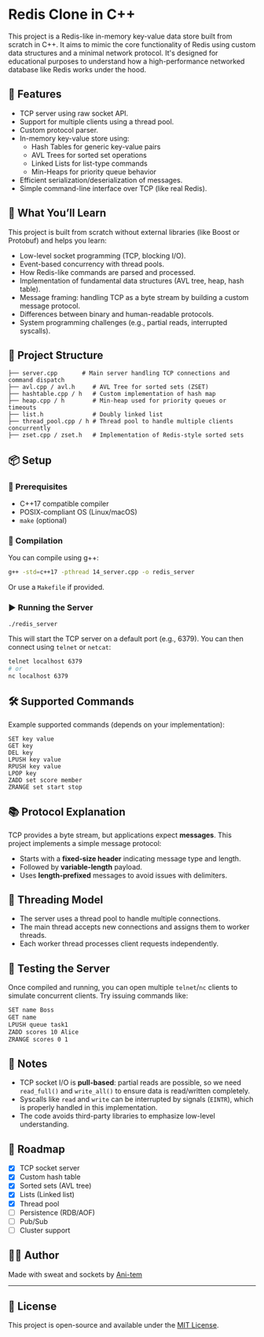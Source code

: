
# Redis Clone in C++

This project is a Redis-like in-memory key-value data store built from scratch in C++. It aims to mimic the core functionality of Redis using custom data structures and a minimal network protocol. It's designed for educational purposes to understand how a high-performance networked database like Redis works under the hood.

## 🚀 Features

- TCP server using raw socket API.
- Support for multiple clients using a thread pool.
- Custom protocol parser.
- In-memory key-value store using:
  - Hash Tables for generic key-value pairs
  - AVL Trees for sorted set operations
  - Linked Lists for list-type commands
  - Min-Heaps for priority queue behavior
- Efficient serialization/deserialization of messages.
- Simple command-line interface over TCP (like real Redis).

## 🧠 What You’ll Learn

This project is built from scratch without external libraries (like Boost or Protobuf) and helps you learn:

- Low-level socket programming (TCP, blocking I/O).
- Event-based concurrency with thread pools.
- How Redis-like commands are parsed and processed.
- Implementation of fundamental data structures (AVL tree, heap, hash table).
- Message framing: handling TCP as a byte stream by building a custom message protocol.
- Differences between binary and human-readable protocols.
- System programming challenges (e.g., partial reads, interrupted syscalls).

## 📁 Project Structure

```
├── server.cpp       # Main server handling TCP connections and command dispatch
├── avl.cpp / avl.h     # AVL Tree for sorted sets (ZSET)
├── hashtable.cpp / h   # Custom implementation of hash map
├── heap.cpp / h        # Min-heap used for priority queues or timeouts
├── list.h              # Doubly linked list
├── thread_pool.cpp / h # Thread pool to handle multiple clients concurrently
├── zset.cpp / zset.h   # Implementation of Redis-style sorted sets
```

## 📦 Setup

### 🔧 Prerequisites

- C++17 compatible compiler
- POSIX-compliant OS (Linux/macOS)
- `make` (optional)

### 🔨 Compilation

You can compile using g++:
```bash
g++ -std=c++17 -pthread 14_server.cpp -o redis_server
```

Or use a `Makefile` if provided.

### ▶️ Running the Server

```bash
./redis_server
```

This will start the TCP server on a default port (e.g., 6379). You can then connect using `telnet` or `netcat`:

```bash
telnet localhost 6379
# or
nc localhost 6379
```

## 🛠 Supported Commands

Example supported commands (depends on your implementation):

```
SET key value
GET key
DEL key
LPUSH key value
RPUSH key value
LPOP key
ZADD set score member
ZRANGE set start stop
```

## 📚 Protocol Explanation

TCP provides a byte stream, but applications expect **messages**. This project implements a simple message protocol:

- Starts with a **fixed-size header** indicating message type and length.
- Followed by **variable-length** payload.
- Uses **length-prefixed** messages to avoid issues with delimiters.

## 🧵 Threading Model

- The server uses a thread pool to handle multiple connections.
- The main thread accepts new connections and assigns them to worker threads.
- Each worker thread processes client requests independently.

## 🧪 Testing the Server

Once compiled and running, you can open multiple `telnet`/`nc` clients to simulate concurrent clients. Try issuing commands like:

```bash
SET name Boss
GET name
LPUSH queue task1
ZADD scores 10 Alice
ZRANGE scores 0 1
```

## 📌 Notes

- TCP socket I/O is **pull-based**: partial reads are possible, so we need `read_full()` and `write_all()` to ensure data is read/written completely.
- Syscalls like `read` and `write` can be interrupted by signals (`EINTR`), which is properly handled in this implementation.
- The code avoids third-party libraries to emphasize low-level understanding.

## 🧭 Roadmap

- [x] TCP socket server
- [x] Custom hash table
- [x] Sorted sets (AVL tree)
- [x] Lists (Linked list)
- [x] Thread pool
- [ ] Persistence (RDB/AOF)
- [ ] Pub/Sub
- [ ] Cluster support

## 👨‍💻 Author

Made with sweat and sockets by [Ani-tem](https://github.com/Ani-tem)

---

## 📃 License

This project is open-source and available under the [MIT License](LICENSE).
